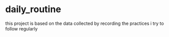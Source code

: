 # daily_routine
this project is based on the data collected by recording the practices i try to follow regularly

